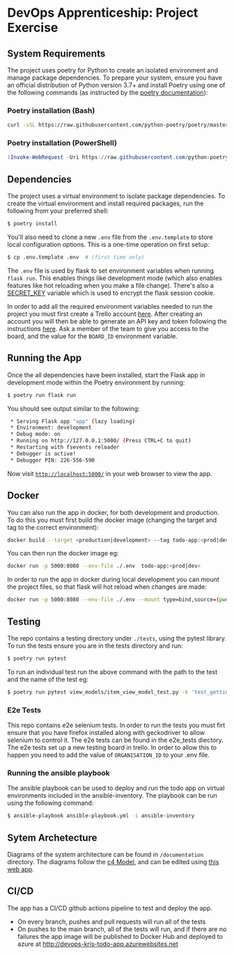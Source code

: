 # DevOps Apprenticeship: Project Exercise

## System Requirements

The project uses poetry for Python to create an isolated environment and manage package dependencies. To prepare your system, ensure you have an official distribution of Python version 3.7+ and install Poetry using one of the following commands (as instructed by the [poetry documentation](https://python-poetry.org/docs/#system-requirements)):

### Poetry installation (Bash)

```bash
curl -sSL https://raw.githubusercontent.com/python-poetry/poetry/master/install-poetry.py | python -
```

### Poetry installation (PowerShell)

```powershell
(Invoke-WebRequest -Uri https://raw.githubusercontent.com/python-poetry/poetry/master/install-poetry.py -UseBasicParsing).Content | python -
```

## Dependencies

The project uses a virtual environment to isolate package dependencies. To create the virtual environment and install required packages, run the following from your preferred shell:

```bash
$ poetry install
```

You'll also need to clone a new `.env` file from the `.env.template` to store local configuration options. This is a one-time operation on first setup:

```bash
$ cp .env.template .env  # (first time only)
```

The `.env` file is used by flask to set environment variables when running `flask run`. This enables things like development mode (which also enables features like hot reloading when you make a file change). There's also a [SECRET_KEY](https://flask.palletsprojects.com/en/1.1.x/config/#SECRET_KEY) variable which is used to encrypt the flask session cookie.

In order to add all the required environment variables needed to run the project you must first create a Trello account [here](https://trello.com/signup). After creating an account you will then be able to generate an API key and token following the instructions [here](https://trello.com/app-key). Ask a member of the team to give you access to the board, and the value for the `BOARD_ID` environment variable.
## Running the App

Once the all dependencies have been installed, start the Flask app in development mode within the Poetry environment by running:
```bash
$ poetry run flask run
```

You should see output similar to the following:
```bash
 * Serving Flask app "app" (lazy loading)
 * Environment: development
 * Debug mode: on
 * Running on http://127.0.0.1:5000/ (Press CTRL+C to quit)
 * Restarting with fsevents reloader
 * Debugger is active!
 * Debugger PIN: 226-556-590
```
Now visit [`http://localhost:5000/`](http://localhost:5000/) in your web browser to view the app.

## Docker
You can also run the app in docker, for both development and production. To do this you must first build the docker image (changing the target and tag to the correct environment):
```bash
docker build --target <production|development> --tag todo-app:<prod|dev> . 
```
You can then run the docker image eg:
```bash
docker run -p 5000:8080 --env-file ./.env  todo-app:<prod|dev>
```
In order to run the app in docker during local development you can mount the project files, so that flask will hot reload when changes are made:
```bash
docker run -p 5000:8080 --env-file ./.env --mount type=bind,source=(pwd)/todo_app,target=/src/todo_app  todo-app:dev 
```

## Testing
The repo contains a testing directory under `./tests`, using the pytest library. To run the tests ensure you are in the tests directory and run:
```bash
$ poetry run pytest
```

To run an individual test run the above command with the path to the test and the name of the test eg:
```bash
$ poetry run pytest view_models/item_view_model_test.py -k 'test_getting_to_do_items_returns_only_to_do_items'
```
### E2e Tests
This repo contains e2e selenium tests. In order to run the tests you must firt ensure that you have firefox installed along with geckodriver to allow selenium to control it. The e2e tests can be found in the e2e_tests diectory. The e2e tests set up a new testing board in trello. In order to allow this to happen you need to add the value of `ORGANISATION_ID` to your .env file.

### Running the ansible playbook
The ansible playbook can be used to deploy and run the todo app on virtual environments included in the ansible-inventory. The playbook can be run using the following command:
```bash
$ ansible-playbook ansible-playbook.yml -i ansible-inventory 
```

## Sytem Archetecture
Diagrams of the system architecture can be found in `/documentation` directory. The diagrams follow the [c4 Model](https://c4model.com/), and can be edited using [this web app](https://app.diagrams.net/).

## CI/CD
The app has a CI/CD github actions pipeline to test and deploy the app. 
* On every branch, pushes and pull requests will run all of the tests
* On pushes to the main branch, all of the tests will run, and if there are no failures the app image will be published to Docker Hub and deployed to azure at http://devops-kris-todo-app.azurewebsites.net
